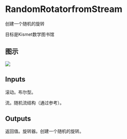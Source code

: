 # RandomRotatorfromStream

创建一个随机的旋转

目标是Kismet数学图书馆

## 图示

![]($-20221218-19535553.png)

## Inputs

滚动。布尔型。

流。随机流结构（通过参考）。  

## Outputs

返回值。旋转器。创建一个随机的旋转。
